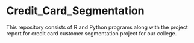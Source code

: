 # Credit_Card_Segmentation
This repository consists of R and Python programs along with the project report for credit card customer segmentation project for our college.
